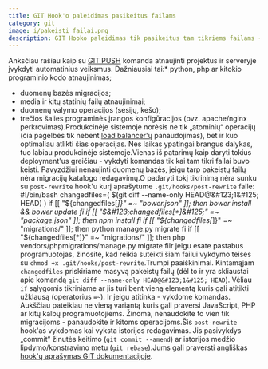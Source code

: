 ```yaml
---
title: GIT Hook'o paleidimas pasikeitus failams
category: git
image: i/pakeisti_failai.png
description: GIT Hooko paleidimas tik pasikeitus tam tikriems failams - labai naudinga kai pasiimate pakeitimus kurie reikalauja atsinaujinti savo paketų programinę įrangą.
---
```


Anksčiau rašiau kaip su [GIT PUSH](/git/git-push-komanda-projektui-atnaujinti) komanda atnaujinti projektus ir serveryje įvykdyti automatinius veiksmus. Dažniausiai tai:* python, php ar kitokio programinio kodo atnaujinimas;
* duomenų bazės migracijos;
* media ir kitų statinių failų atnaujinimai;
* duomenų valymo operacijos (sesijų, kešo);
* trečios šalies programinės įrangos konfigūracijos (pvz. apache/nginx perkrovimas).Produkcinėje sistemoje norėsis ne tik „atominių“ operacijų (čia pagelbės tik nebent [load balancer'ų](https://en.wikipedia.org/wiki/Load_balancing_\(computing\)) panaudojimas), bet ir kuo optimaliau atlikti šias operacijas. Nes laikas ypatingai brangus dalykas, tuo labiau produkcinėje sistemoje.Vienas iš patarimų kaip daryti tokius deployment'us greičiau - vykdyti komandas tik kai tam tikri failai buvo keisti. Pavyzdžiui nenaujinti duomenų bazės, jeigu tarp pakeistų failų nėra migracijų katalogo redagavimų.O padaryti tokį tikrinimą nėra sunku su `post-rewrite` hook'u kurį aprašytume `.git/hooks/post-rewrite` faile:    #!/bin/bash    changedfiles=( $(git diff --name-only HEAD@&#123;1&#125; HEAD) )    if [[ "$&#123;changedfiles[*]&#125;" =~ "bower.json" ]]; then
        bower install && bower update
    fi    if [[ "$&#123;changedfiles[*]&#125;" =~ "package.json" ]]; then
        npm install
    fi    if [[ "$&#123;changedfiles[*]&#125;" =~ "migrations/" ]]; then
        python manage.py migrate
    fi    if [[ "$&#123;changedfiles[*]&#125;" =~ "migrations/" ]]; then
        php vendors/phpmigrations/manage.py migrate
    fiIr jeigu esate pastabus programuotojas, žinosite, kad reikia suteikti šiam failui vykdymo teises su `chmod +x .git/hooks/post-rewrite`.Trumpi paaiškinimai. Kintamąjam `changedfiles` priskiriame masyvą pakeistų failų (dėl to ir yra skliaustai apie komandą `git diff --name-only HEAD@&#123;1&#125; HEAD`). Vėliau `if` sąlygomis tikriniame ar jis turi bent vieną elementą kuris gali atitikti užklausą (operatorius `=~`). Ir jeigu atitinka - vykdome komandas. Aukščiau pateikiau ne vieną variantą kuris gali praversi JavaScript, PHP ar kitų kalbų programuotojiems. Žinoma, nenaudokite to vien tik migracijoms - panaudokite ir kitoms operacijoms.Šis `post-rewrite` hook'as vykdomas kai vyksta istorijos redagavimas. Jis pasivykdys „commit“ žinutės keitimo (`git commit --amend`) ar istorijos medžio lipdymo/konstravimo metu (`git rebase`).Jums gali praversti angliškas [hook'ų aprašymas GIT dokumentacijoje](https://git-scm.com/docs/githooks).
